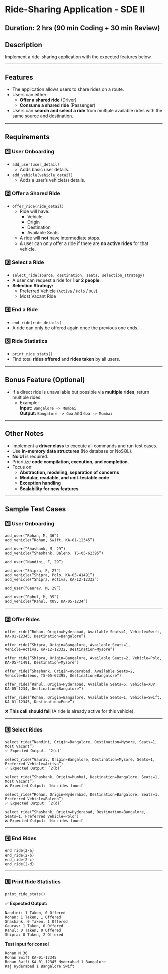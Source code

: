 # Ride-Sharing Application - SDE II

## **Duration:** 2 hrs (90 min Coding + 30 min Review)

## **Description**
Implement a ride-sharing application with the expected features below.

---

## **Features**
- The application allows users to share rides on a route.
- Users can either:
  - **Offer a shared ride** (Driver)
  - **Consume a shared ride** (Passenger)
- Users can **search and select a ride** from multiple available rides with the same source and destination.

---

## **Requirements**
### **1️⃣ User Onboarding**
- `add_user(user_detail)`  
  - Adds basic user details.  
- `add_vehicle(vehicle_detail)`  
  - Adds a user’s vehicle(s) details.  

### **2️⃣ Offer a Shared Ride**
- `offer_ride(ride_detail)`
  - Ride will have:
    - Vehicle
    - Origin
    - Destination
    - Available Seats  
  - A ride will **not** have intermediate stops.  
  - A user can only offer a ride if there are **no active rides** for that vehicle.  

### **3️⃣ Select a Ride**
- `select_ride(source, destination, seats, selection_strategy)`
- A user can request a ride for **1 or 2 people**.
- **Selection Strategy:**
  - Preferred Vehicle (`Activa` / `Polo` / `XUV`)
  - Most Vacant Ride  

### **4️⃣ End a Ride**
- `end_ride(ride_details)`  
- A ride can only be offered again once the previous one ends.

### **5️⃣ Ride Statistics**
- `print_ride_stats()`
- Find total **rides offered** and **rides taken** by all users.

---

## **Bonus Feature (Optional)**
- If a direct ride is unavailable but possible via **multiple rides**, return multiple rides.
  - Example:  
    **Input:** `Bangalore -> Mumbai`  
    **Output:** `Bangalore -> Goa` and `Goa -> Mumbai`

---

## **Other Notes**
- Implement a **driver class** to execute all commands and run test cases.
- Use **in-memory data structures** (No database or NoSQL).
- **No UI** is required.
- Prioritize **code compilation, execution, and completion**.
- Focus on:
  - **Abstraction, modeling, separation of concerns**
  - **Modular, readable, and unit-testable code**
  - **Exception handling**
  - **Scalability for new features**

---

## **Sample Test Cases**

### **1️⃣ User Onboarding**
```plaintext
add_user(“Rohan, M, 36”)
add_vehicle(“Rohan, Swift, KA-01-12345”)

add_user(“Shashank, M, 29”)
add_vehicle(“Shashank, Baleno, TS-05-62395”)

add_user(“Nandini, F, 29”)

add_user(“Shipra, F, 27”)
add_vehicle(“Shipra, Polo, KA-05-41491”)
add_vehicle(“Shipra, Activa, KA-12-12332”)

add_user(“Gaurav, M, 29”)

add_user(“Rahul, M, 35”)
add_vehicle(“Rahul, XUV, KA-05-1234”)
```

---

### **2️⃣ Offer Rides**
```plaintext
offer_ride(“Rohan, Origin=Hyderabad, Available Seats=1, Vehicle=Swift, KA-01-12345, Destination=Bangalore”)

offer_ride(“Shipra, Origin=Bangalore, Available Seats=1, Vehicle=Activa, KA-12-12332, Destination=Mysore”)

offer_ride(“Shipra, Origin=Bangalore, Available Seats=2, Vehicle=Polo, KA-05-41491, Destination=Mysore”)

offer_ride(“Shashank, Origin=Hyderabad, Available Seats=2, Vehicle=Baleno, TS-05-62395, Destination=Bangalore”)

offer_ride(“Rahul, Origin=Hyderabad, Available Seats=5, Vehicle=XUV, KA-05-1234, Destination=Bangalore”)

offer_ride(“Rohan, Origin=Bangalore, Available Seats=1, Vehicle=Swift, KA-01-12345, Destination=Pune”)
```
❌ **This call should fail** (A ride is already active for this vehicle).  

---

### **3️⃣ Select Rides**
```plaintext
select_ride(“Nandini, Origin=Bangalore, Destination=Mysore, Seats=1, Most Vacant”)
✅ Expected Output: `2(c)`

select_ride(“Gaurav, Origin=Bangalore, Destination=Mysore, Seats=1, Preferred Vehicle=Activa”)
✅ Expected Output: `2(b)`

select_ride(“Shashank, Origin=Mumbai, Destination=Bangalore, Seats=1, Most Vacant”)
❌ Expected Output: `No rides found`

select_ride(“Rohan, Origin=Hyderabad, Destination=Bangalore, Seats=1, Preferred Vehicle=Baleno”)
✅ Expected Output: `2(d)`

select_ride(“Shashank, Origin=Hyderabad, Destination=Bangalore, Seats=1, Preferred Vehicle=Polo”)
❌ Expected Output: `No rides found`
```

---

### **4️⃣ End Rides**
```plaintext
end_ride(2-a)
end_ride(2-b)
end_ride(2-c)
end_ride(2-d)
```

---

### **5️⃣ Print Ride Statistics**
```plaintext
print_ride_stats()
```
✅ **Expected Output:**
```plaintext
Nandini: 1 Taken, 0 Offered  
Rohan: 1 Taken, 1 Offered  
Shashank: 0 Taken, 1 Offered  
Gaurav: 1 Taken, 0 Offered  
Rahul: 0 Taken, 0 Offered  
Shipra: 0 Taken, 2 Offered  
```


**Test input for consol** 
```
Rohan M 36
Rohan Swift KA-01-12345
Rohan Swift KA-01-12345 Hyderabad 1 Bangalore
Raj Hyderabad 1 Bangalore Swift
```